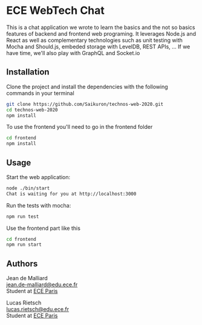 
# ECE WebTech Chat

This is a chat application we wrote to learn the basics and the not so basics features of backend and frontend web programing. It leverages Node.js and React as well as complementary technologies such as unit testing with Mocha and Should.js, embeded storage with LevelDB, REST APIs, ... If we have time, we'll also play with GraphQL and Socket.io

## Installation

Clone the project and install the dependencies with the following commands in your terminal

```bash
git clone https://github.com/Saikuron/technos-web-2020.git
cd technos-web-2020
npm install
```

To use the frontend you'll need to go in the frontend folder

```bash
cd frontend
npm install
```

## Usage

Start the web application:

```bash
node ./bin/start
Chat is waiting for you at http://localhost:3000
```

Run the tests with mocha:

```bash
npm run test
```

Use the frontend part like this

```bash
cd frontend
npm run start
```

## Authors

Jean de Malliard <br>
jean.de-malliard@edu.ece.fr<br>
Student at [ECE Paris](www.ece.fr)

Lucas Rietsch <br>
lucas.rietsch@edu.ece.fr <br>
Student at [ECE Paris](www.ece.fr)
